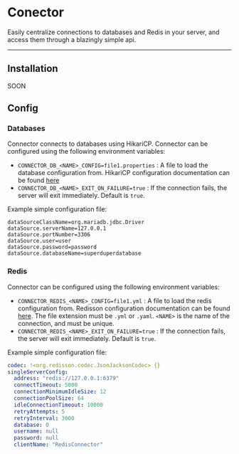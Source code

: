 # Conector

Easily centralize connections to databases and Redis in your server, and access them through a blazingly simple api.

---

## Installation

SOON

## Config

### Databases

Connector connects to databases using HikariCP. Connector can be configured using the following environment variables:

- `CONNECTOR_DB_<NAME>_CONFIG=file1.properties` : A file to load the database configuration from. HikariCP configuration documentation can be found [here](https://github.com/brettwooldridge/HikariCP#configuration-knobs-baby)
- `CONNECTOR_DB_<NAME>_EXIT_ON_FAILURE=true` : If the connection fails, the server will exit immediately. Default is `true`.

Example simple configuration file:

```properties
dataSourceClassName=org.mariadb.jdbc.Driver
dataSource.serverName=127.0.0.1
dataSource.portNumber=3306
dataSource.user=user
dataSource.password=password
dataSource.databaseName=superduperdatabase
```

### Redis

Connector can be configured using the following environment variables:

- `CONNECTOR_REDIS_<NAME>_CONFIG=file1.yml` : A file to load the redis configuration from. Redisson configuration documentation can be found [here](https://github.com/redisson/redisson/wiki/2.-Configuration). The file extension must be `.yml` or `.yaml`. `<NAME>` is the name of the connection, and must be unique.
- `CONNECTOR_REDIS_<NAME>_EXIT_ON_FAILURE=true` : If the connection fails, the server will exit immediately. Default is `true`.

Example simple configuration file:

```yaml
codec: !<org.redisson.codec.JsonJacksonCodec> {}
singleServerConfig:
  address: "redis://127.0.0.1:6379"
  connectTimeout: 5000
  connectionMinimumIdleSize: 12
  connectionPoolSize: 64
  idleConnectionTimeout: 10000
  retryAttempts: 5
  retryInterval: 3000
  database: 0
  username: null
  password: null
  clientName: "RedisConnector"
```